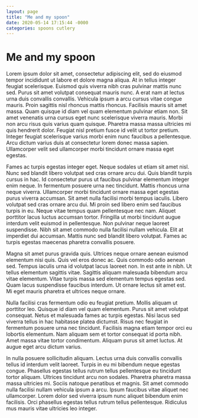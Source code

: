 ```yaml
---
layout: page
title: "Me and my spoon"
date: 2020-05-14 17:15:44 -0000
categories: spoons cutlery
---
```


# Me and my spoon

Lorem ipsum dolor sit amet, consectetur adipiscing elit, sed do eiusmod tempor incididunt ut labore et dolore magna aliqua. At in tellus integer feugiat scelerisque. Euismod quis viverra nibh cras pulvinar mattis nunc sed. Purus sit amet volutpat consequat mauris nunc. A erat nam at lectus urna duis convallis convallis. Vehicula ipsum a arcu cursus vitae congue mauris. Proin sagittis nisl rhoncus mattis rhoncus. Facilisis mauris sit amet massa. Quam quisque id diam vel quam elementum pulvinar etiam non. Sit amet venenatis urna cursus eget nunc scelerisque viverra mauris. Morbi non arcu risus quis varius quam quisque. Pharetra massa massa ultricies mi quis hendrerit dolor. Feugiat nisl pretium fusce id velit ut tortor pretium. Integer feugiat scelerisque varius morbi enim nunc faucibus a pellentesque. Arcu dictum varius duis at consectetur lorem donec massa sapien. Ullamcorper velit sed ullamcorper morbi tincidunt ornare massa eget egestas.

Fames ac turpis egestas integer eget. Neque sodales ut etiam sit amet nisl. Nunc sed blandit libero volutpat sed cras ornare arcu dui. Quis blandit turpis cursus in hac. Id consectetur purus ut faucibus pulvinar elementum integer enim neque. In fermentum posuere urna nec tincidunt. Mattis rhoncus urna neque viverra. Ullamcorper morbi tincidunt ornare massa eget egestas purus viverra accumsan. Sit amet nulla facilisi morbi tempus iaculis. Libero volutpat sed cras ornare arcu dui. Mi proin sed libero enim sed faucibus turpis in eu. Neque vitae tempus quam pellentesque nec nam. Aliquet porttitor lacus luctus accumsan tortor. Fringilla ut morbi tincidunt augue interdum velit euismod in pellentesque. Non pulvinar neque laoreet suspendisse. Nibh sit amet commodo nulla facilisi nullam vehicula. Elit at imperdiet dui accumsan. Mattis nunc sed blandit libero volutpat. Fames ac turpis egestas maecenas pharetra convallis posuere.

Magna sit amet purus gravida quis. Ultrices neque ornare aenean euismod elementum nisi quis. Quis vel eros donec ac. Quis commodo odio aenean sed. Tempus iaculis urna id volutpat lacus laoreet non. In est ante in nibh. Ut tellus elementum sagittis vitae. Sagittis aliquam malesuada bibendum arcu vitae elementum. Vitae turpis massa sed elementum tempus egestas sed. Quam lacus suspendisse faucibus interdum. Ut ornare lectus sit amet est. Mi eget mauris pharetra et ultrices neque ornare.

Nulla facilisi cras fermentum odio eu feugiat pretium. Mollis aliquam ut porttitor leo. Quisque id diam vel quam elementum. Purus sit amet volutpat consequat. Netus et malesuada fames ac turpis egestas. Nisi lacus sed viverra tellus in hac habitasse platea dictumst. Risus nec feugiat in fermentum posuere urna nec tincidunt. Facilisis magna etiam tempor orci eu lobortis elementum. Nam aliquam sem et tortor consequat id porta nibh. Amet massa vitae tortor condimentum. Aliquam purus sit amet luctus. At augue eget arcu dictum varius.

In nulla posuere sollicitudin aliquam. Lectus urna duis convallis convallis tellus id interdum velit laoreet. Turpis in eu mi bibendum neque egestas congue. Phasellus egestas tellus rutrum tellus pellentesque eu tincidunt tortor aliquam. Ultrices tincidunt arcu non sodales. Pharetra pharetra massa massa ultricies mi. Sociis natoque penatibus et magnis. Sit amet commodo nulla facilisi nullam vehicula ipsum a arcu. Ipsum faucibus vitae aliquet nec ullamcorper. Lorem dolor sed viverra ipsum nunc aliquet bibendum enim facilisis. Orci phasellus egestas tellus rutrum tellus pellentesque. Ridiculus mus mauris vitae ultricies leo integer.
